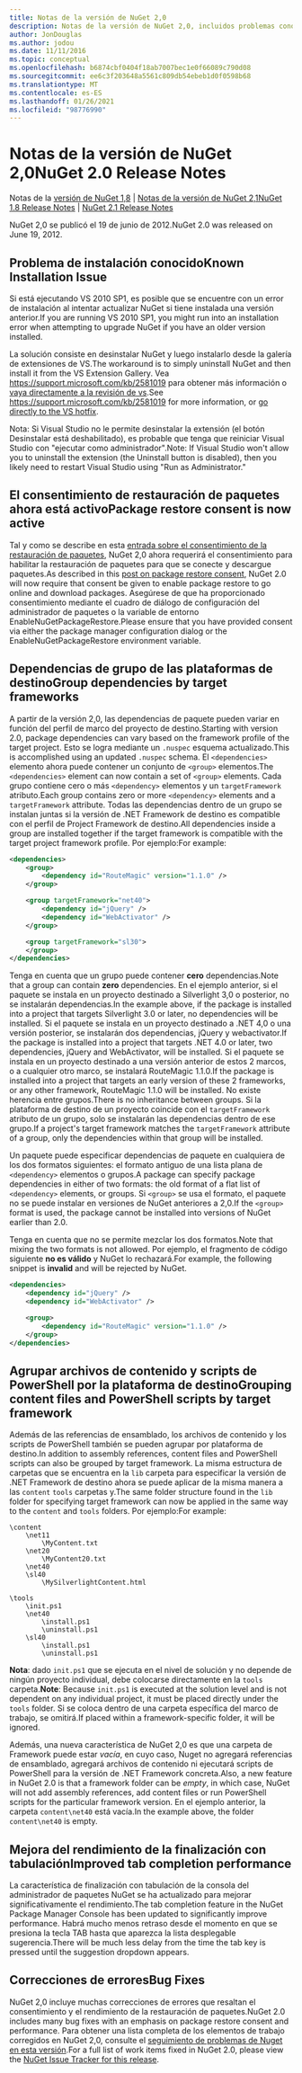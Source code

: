 ```yaml
---
title: Notas de la versión de NuGet 2,0
description: Notas de la versión de NuGet 2,0, incluidos problemas conocidos, correcciones de errores, características agregadas y DCR.
author: JonDouglas
ms.author: jodou
ms.date: 11/11/2016
ms.topic: conceptual
ms.openlocfilehash: b6874cbf0404f18ab7007bec1e0f66089c790d08
ms.sourcegitcommit: ee6c3f203648a5561c809db54ebeb1d0f0598b68
ms.translationtype: MT
ms.contentlocale: es-ES
ms.lasthandoff: 01/26/2021
ms.locfileid: "98776990"
---
```

# <a name="nuget-20-release-notes"></a><span data-ttu-id="6fdb4-103">Notas de la versión de NuGet 2,0</span><span class="sxs-lookup"><span data-stu-id="6fdb4-103">NuGet 2.0 Release Notes</span></span>

<span data-ttu-id="6fdb4-104">Notas de la [versión de NuGet 1,8](../release-notes/nuget-1.8.md)  |  [Notas de la versión de NuGet 2,1](../release-notes/nuget-2.1.md)</span><span class="sxs-lookup"><span data-stu-id="6fdb4-104">[NuGet 1.8 Release Notes](../release-notes/nuget-1.8.md) | [NuGet 2.1 Release Notes](../release-notes/nuget-2.1.md)</span></span>

<span data-ttu-id="6fdb4-105">NuGet 2,0 se publicó el 19 de junio de 2012.</span><span class="sxs-lookup"><span data-stu-id="6fdb4-105">NuGet 2.0 was released on June 19, 2012.</span></span>

## <a name="known-installation-issue"></a><span data-ttu-id="6fdb4-106">Problema de instalación conocido</span><span class="sxs-lookup"><span data-stu-id="6fdb4-106">Known Installation Issue</span></span>
<span data-ttu-id="6fdb4-107">Si está ejecutando VS 2010 SP1, es posible que se encuentre con un error de instalación al intentar actualizar NuGet si tiene instalada una versión anterior.</span><span class="sxs-lookup"><span data-stu-id="6fdb4-107">If you are running VS 2010 SP1, you might run into an installation error when attempting to upgrade NuGet if you have an older version installed.</span></span>

<span data-ttu-id="6fdb4-108">La solución consiste en desinstalar NuGet y luego instalarlo desde la galería de extensiones de VS.</span><span class="sxs-lookup"><span data-stu-id="6fdb4-108">The workaround is to simply uninstall NuGet and then install it from the VS Extension Gallery.</span></span>  <span data-ttu-id="6fdb4-109">Vea <https://support.microsoft.com/kb/2581019> para obtener más información o [vaya directamente a la revisión de vs](http://bit.ly/vsixcertfix).</span><span class="sxs-lookup"><span data-stu-id="6fdb4-109">See <https://support.microsoft.com/kb/2581019> for more information, or [go directly to the VS hotfix](http://bit.ly/vsixcertfix).</span></span>

<span data-ttu-id="6fdb4-110">Nota: Si Visual Studio no le permite desinstalar la extensión (el botón Desinstalar está deshabilitado), es probable que tenga que reiniciar Visual Studio con "ejecutar como administrador".</span><span class="sxs-lookup"><span data-stu-id="6fdb4-110">Note: If Visual Studio won't allow you to uninstall the extension (the Uninstall button is disabled), then you likely need to restart Visual Studio using "Run as Administrator."</span></span>

## <a name="package-restore-consent-is-now-active"></a><span data-ttu-id="6fdb4-111">El consentimiento de restauración de paquetes ahora está activo</span><span class="sxs-lookup"><span data-stu-id="6fdb4-111">Package restore consent is now active</span></span>

<span data-ttu-id="6fdb4-112">Tal y como se describe en esta [entrada sobre el consentimiento de la restauración de paquetes](http://blog.nuget.org/20120518/package-restore-and-consent.html), NuGet 2,0 ahora requerirá el consentimiento para habilitar la restauración de paquetes para que se conecte y descargue paquetes.</span><span class="sxs-lookup"><span data-stu-id="6fdb4-112">As described in this [post on package restore consent](http://blog.nuget.org/20120518/package-restore-and-consent.html), NuGet 2.0 will now require that consent be given to enable package restore to go online and download packages.</span></span> <span data-ttu-id="6fdb4-113">Asegúrese de que ha proporcionado consentimiento mediante el cuadro de diálogo de configuración del administrador de paquetes o la variable de entorno EnableNuGetPackageRestore.</span><span class="sxs-lookup"><span data-stu-id="6fdb4-113">Please ensure that you have provided consent via either the package manager configuration dialog or the EnableNuGetPackageRestore environment variable.</span></span>

## <a name="group-dependencies-by-target-frameworks"></a><span data-ttu-id="6fdb4-114">Dependencias de grupo de las plataformas de destino</span><span class="sxs-lookup"><span data-stu-id="6fdb4-114">Group dependencies by target frameworks</span></span>

<span data-ttu-id="6fdb4-115">A partir de la versión 2,0, las dependencias de paquete pueden variar en función del perfil de marco del proyecto de destino.</span><span class="sxs-lookup"><span data-stu-id="6fdb4-115">Starting with version 2.0, package dependencies can vary based on the framework profile of the target project.</span></span> <span data-ttu-id="6fdb4-116">Esto se logra mediante un `.nuspec` esquema actualizado.</span><span class="sxs-lookup"><span data-stu-id="6fdb4-116">This is accomplished using an updated `.nuspec` schema.</span></span> <span data-ttu-id="6fdb4-117">El `<dependencies>` elemento ahora puede contener un conjunto de `<group>` elementos.</span><span class="sxs-lookup"><span data-stu-id="6fdb4-117">The `<dependencies>` element can now contain a set of `<group>` elements.</span></span> <span data-ttu-id="6fdb4-118">Cada grupo contiene cero o más `<dependency>` elementos y un `targetFramework` atributo.</span><span class="sxs-lookup"><span data-stu-id="6fdb4-118">Each group contains zero or more `<dependency>` elements and a `targetFramework` attribute.</span></span> <span data-ttu-id="6fdb4-119">Todas las dependencias dentro de un grupo se instalan juntas si la versión de .NET Framework de destino es compatible con el perfil de Project Framework de destino.</span><span class="sxs-lookup"><span data-stu-id="6fdb4-119">All dependencies inside a group are installed together if the target framework is compatible with the target project framework profile.</span></span> <span data-ttu-id="6fdb4-120">Por ejemplo:</span><span class="sxs-lookup"><span data-stu-id="6fdb4-120">For example:</span></span>

```xml
<dependencies>
    <group>
        <dependency id="RouteMagic" version="1.1.0" />
    </group>

    <group targetFramework="net40">
        <dependency id="jQuery" />
        <dependency id="WebActivator" />
    </group>

    <group targetFramework="sl30">
    </group>
</dependencies>
```

<span data-ttu-id="6fdb4-121">Tenga en cuenta que un grupo puede contener **cero** dependencias.</span><span class="sxs-lookup"><span data-stu-id="6fdb4-121">Note that a group can contain **zero** dependencies.</span></span> <span data-ttu-id="6fdb4-122">En el ejemplo anterior, si el paquete se instala en un proyecto destinado a Silverlight 3,0 o posterior, no se instalarán dependencias.</span><span class="sxs-lookup"><span data-stu-id="6fdb4-122">In the example above, if the package is installed into a project that targets Silverlight 3.0 or later, no dependencies will be installed.</span></span> <span data-ttu-id="6fdb4-123">Si el paquete se instala en un proyecto destinado a .NET 4,0 o una versión posterior, se instalarán dos dependencias, jQuery y webactivator.</span><span class="sxs-lookup"><span data-stu-id="6fdb4-123">If the package is installed into a project that targets .NET 4.0 or later, two dependencies, jQuery and WebActivator, will be installed.</span></span>  <span data-ttu-id="6fdb4-124">Si el paquete se instala en un proyecto destinado a una versión anterior de estos 2 marcos, o a cualquier otro marco, se instalará RouteMagic 1.1.0.</span><span class="sxs-lookup"><span data-stu-id="6fdb4-124">If the package is installed into a project that targets an early version of these 2 frameworks, or any other framework, RouteMagic 1.1.0 will be installed.</span></span> <span data-ttu-id="6fdb4-125">No existe herencia entre grupos.</span><span class="sxs-lookup"><span data-stu-id="6fdb4-125">There is no inheritance between groups.</span></span> <span data-ttu-id="6fdb4-126">Si la plataforma de destino de un proyecto coincide con el `targetFramework` atributo de un grupo, solo se instalarán las dependencias dentro de ese grupo.</span><span class="sxs-lookup"><span data-stu-id="6fdb4-126">If a project's target framework matches the `targetFramework` attribute of a group, only the dependencies within that group will be installed.</span></span>

<span data-ttu-id="6fdb4-127">Un paquete puede especificar dependencias de paquete en cualquiera de los dos formatos siguientes: el formato antiguo de una lista plana de `<dependency>` elementos o grupos.</span><span class="sxs-lookup"><span data-stu-id="6fdb4-127">A package can specify package dependencies in either of two formats: the old format of a flat list of `<dependency>` elements, or groups.</span></span> <span data-ttu-id="6fdb4-128">Si `<group>` se usa el formato, el paquete no se puede instalar en versiones de NuGet anteriores a 2,0.</span><span class="sxs-lookup"><span data-stu-id="6fdb4-128">If the `<group>` format is used, the package cannot be installed into versions of NuGet earlier than 2.0.</span></span>

<span data-ttu-id="6fdb4-129">Tenga en cuenta que no se permite mezclar los dos formatos.</span><span class="sxs-lookup"><span data-stu-id="6fdb4-129">Note that mixing the two formats is not allowed.</span></span> <span data-ttu-id="6fdb4-130">Por ejemplo, el fragmento de código siguiente **no es válido** y NuGet lo rechazará.</span><span class="sxs-lookup"><span data-stu-id="6fdb4-130">For example, the following snippet is **invalid** and will be rejected by NuGet.</span></span>

```xml
<dependencies>
    <dependency id="jQuery" />
    <dependency id="WebActivator" />

    <group>
        <dependency id="RouteMagic" version="1.1.0" />
    </group>
</dependencies>
```

## <a name="grouping-content-files-and-powershell-scripts-by-target-framework"></a><span data-ttu-id="6fdb4-131">Agrupar archivos de contenido y scripts de PowerShell por la plataforma de destino</span><span class="sxs-lookup"><span data-stu-id="6fdb4-131">Grouping content files and PowerShell scripts by target framework</span></span>

<span data-ttu-id="6fdb4-132">Además de las referencias de ensamblado, los archivos de contenido y los scripts de PowerShell también se pueden agrupar por plataforma de destino.</span><span class="sxs-lookup"><span data-stu-id="6fdb4-132">In addition to assembly references, content files and PowerShell scripts can also be grouped by target framework.</span></span> <span data-ttu-id="6fdb4-133">La misma estructura de carpetas que se encuentra en la `lib` carpeta para especificar la versión de .NET Framework de destino ahora se puede aplicar de la misma manera a las `content` `tools` carpetas y.</span><span class="sxs-lookup"><span data-stu-id="6fdb4-133">The same folder structure found in the `lib` folder for specifying target framework can  now be applied in the same way to the `content` and `tools` folders.</span></span> <span data-ttu-id="6fdb4-134">Por ejemplo:</span><span class="sxs-lookup"><span data-stu-id="6fdb4-134">For example:</span></span>

```
\content
    \net11
        \MyContent.txt
    \net20
        \MyContent20.txt
    \net40
    \sl40
        \MySilverlightContent.html

\tools
    \init.ps1
    \net40
        \install.ps1
        \uninstall.ps1
    \sl40
        \install.ps1
        \uninstall.ps1
```

<span data-ttu-id="6fdb4-135">**Nota**: dado `init.ps1` que se ejecuta en el nivel de solución y no depende de ningún proyecto individual, debe colocarse directamente en la `tools` carpeta.</span><span class="sxs-lookup"><span data-stu-id="6fdb4-135">**Note**: Because `init.ps1` is executed at the solution level and is not dependent on any individual project, it must be placed directly under the `tools` folder.</span></span> <span data-ttu-id="6fdb4-136">Si se coloca dentro de una carpeta específica del marco de trabajo, se omitirá.</span><span class="sxs-lookup"><span data-stu-id="6fdb4-136">If placed within a framework-specific folder, it will be ignored.</span></span>

<span data-ttu-id="6fdb4-137">Además, una nueva característica de NuGet 2,0 es que una carpeta de Framework puede estar *vacía*, en cuyo caso, Nuget no agregará referencias de ensamblado, agregará archivos de contenido ni ejecutará scripts de PowerShell para la versión de .NET Framework concreta.</span><span class="sxs-lookup"><span data-stu-id="6fdb4-137">Also, a new feature in NuGet 2.0 is that a framework folder can be *empty*, in which case, NuGet will not add assembly references, add content files or run  PowerShell scripts for the particular framework version.</span></span> <span data-ttu-id="6fdb4-138">En el ejemplo anterior, la carpeta `content\net40` está vacía.</span><span class="sxs-lookup"><span data-stu-id="6fdb4-138">In the example above, the folder `content\net40` is empty.</span></span>

## <a name="improved-tab-completion-performance"></a><span data-ttu-id="6fdb4-139">Mejora del rendimiento de la finalización con tabulación</span><span class="sxs-lookup"><span data-stu-id="6fdb4-139">Improved tab completion performance</span></span>
<span data-ttu-id="6fdb4-140">La característica de finalización con tabulación de la consola del administrador de paquetes NuGet se ha actualizado para mejorar significativamente el rendimiento.</span><span class="sxs-lookup"><span data-stu-id="6fdb4-140">The tab completion feature in the NuGet Package Manager Console has been updated to significantly improve performance.</span></span> <span data-ttu-id="6fdb4-141">Habrá mucho menos retraso desde el momento en que se presiona la tecla TAB hasta que aparezca la lista desplegable sugerencia.</span><span class="sxs-lookup"><span data-stu-id="6fdb4-141">There will be much less delay from the time the tab key is pressed until the suggestion dropdown appears.</span></span>

## <a name="bug-fixes"></a><span data-ttu-id="6fdb4-142">Correcciones de errores</span><span class="sxs-lookup"><span data-stu-id="6fdb4-142">Bug Fixes</span></span>
<span data-ttu-id="6fdb4-143">NuGet 2,0 incluye muchas correcciones de errores que resaltan el consentimiento y el rendimiento de la restauración de paquetes.</span><span class="sxs-lookup"><span data-stu-id="6fdb4-143">NuGet 2.0 includes many bug fixes with an emphasis on package restore consent and performance.</span></span>
<span data-ttu-id="6fdb4-144">Para obtener una lista completa de los elementos de trabajo corregidos en NuGet 2,0, consulte el [seguimiento de problemas de Nuget en esta versión](http://nuget.codeplex.com/workitem/list/advanced?keyword=&status=Closed&type=All&priority=All&release=NuGet%202.0&assignedTo=All&component=All&sortField=Votes&sortDirection=Descending&page=0).</span><span class="sxs-lookup"><span data-stu-id="6fdb4-144">For a full list of work items fixed in NuGet 2.0, please view the [NuGet Issue Tracker for this release](http://nuget.codeplex.com/workitem/list/advanced?keyword=&status=Closed&type=All&priority=All&release=NuGet%202.0&assignedTo=All&component=All&sortField=Votes&sortDirection=Descending&page=0).</span></span>
